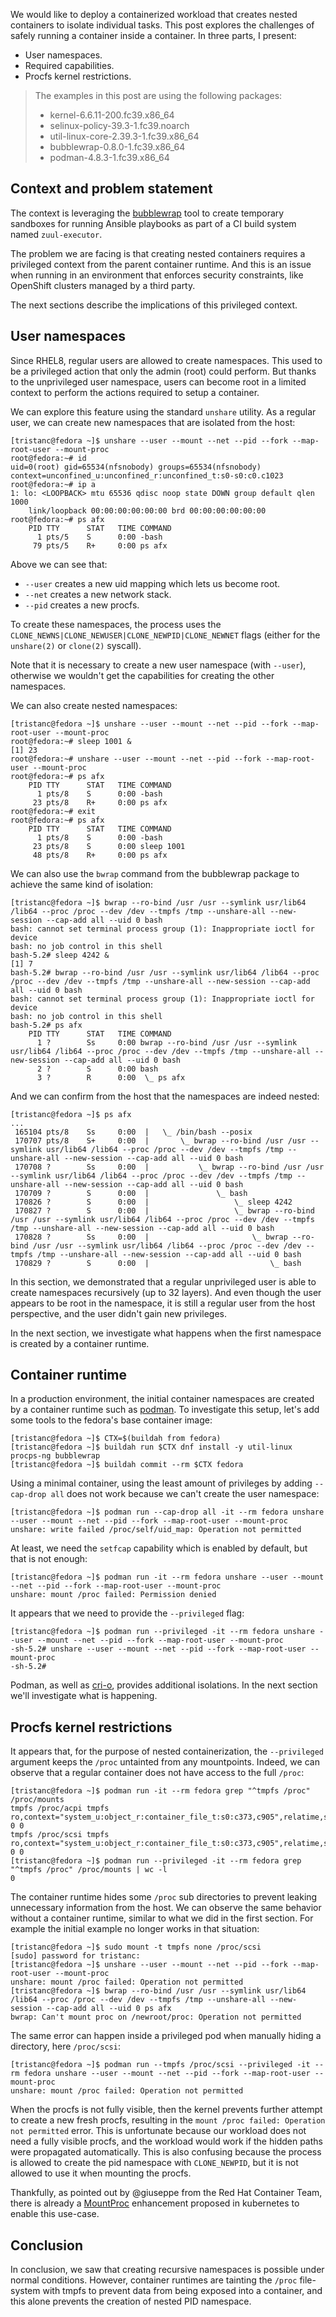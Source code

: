 We would like to deploy a containerized workload that creates nested containers to isolate individual tasks.
This post explores the challenges of safely running a container inside a container.
In three parts, I present:

- User namespaces.
- Required capabilities.
- Procfs kernel restrictions.

> The examples in this post are using the following packages:
> - kernel-6.6.11-200.fc39.x86_64
> - selinux-policy-39.3-1.fc39.noarch
> - util-linux-core-2.39.3-1.fc39.x86_64
> - bubblewrap-0.8.0-1.fc39.x86_64
> - podman-4.8.3-1.fc39.x86_64


## Context and problem statement

The context is leveraging the [bubblewrap](https://github.com/containers/bubblewrap) tool to create
temporary sandboxes for running Ansible playbooks as part of a CI build system named `zuul-executor`.

The problem we are facing is that creating nested containers requires a privileged context from the parent container runtime.
And this is an issue when running in an environment that enforces security constraints, like OpenShift clusters managed by a third party.

The next sections describe the implications of this privileged context.

## User namespaces

Since RHEL8, regular users are allowed to create namespaces.
This used to be a privileged action that only the admin (root) could perform.
But thanks to the unprivileged user namespace, users can become root in a limited context to perform the actions required to setup a container.

We can explore this feature using the standard `unshare` utility.
As a regular user, we can create new namespaces that are isolated from the host:

```ShellSession
[tristanc@fedora ~]$ unshare --user --mount --net --pid --fork --map-root-user --mount-proc
root@fedora:~# id
uid=0(root) gid=65534(nfsnobody) groups=65534(nfsnobody) context=unconfined_u:unconfined_r:unconfined_t:s0-s0:c0.c1023
root@fedora:~# ip a
1: lo: <LOOPBACK> mtu 65536 qdisc noop state DOWN group default qlen 1000
    link/loopback 00:00:00:00:00:00 brd 00:00:00:00:00:00
root@fedora:~# ps afx
    PID TTY      STAT   TIME COMMAND
      1 pts/5    S      0:00 -bash
     79 pts/5    R+     0:00 ps afx
```

Above we can see that:

- `--user` creates a new uid mapping which lets us become root.
- `--net` creates a new network stack.
- `--pid` creates a new procfs.

To create these namespaces, the process uses the `CLONE_NEWNS|CLONE_NEWUSER|CLONE_NEWPID|CLONE_NEWNET` flags (either for the `unshare(2)` or `clone(2)` syscall).

Note that it is necessary to create a new user namespace (with `--user`), otherwise we wouldn't get the capabilities for creating the other namespaces.

We can also create nested namespaces:

```ShellSession
[tristanc@fedora ~]$ unshare --user --mount --net --pid --fork --map-root-user --mount-proc
root@fedora:~# sleep 1001 &
[1] 23
root@fedora:~# unshare --user --mount --net --pid --fork --map-root-user --mount-proc
root@fedora:~# ps afx
    PID TTY      STAT   TIME COMMAND
      1 pts/8    S      0:00 -bash
     23 pts/8    R+     0:00 ps afx
root@fedora:~# exit
root@fedora:~# ps afx
    PID TTY      STAT   TIME COMMAND
      1 pts/8    S      0:00 -bash
     23 pts/8    S      0:00 sleep 1001
     48 pts/8    R+     0:00 ps afx
```

We can also use the `bwrap` command from the bubblewrap package to achieve the same kind of isolation:

```ShellSession
[tristanc@fedora ~]$ bwrap --ro-bind /usr /usr --symlink usr/lib64 /lib64 --proc /proc --dev /dev --tmpfs /tmp --unshare-all --new-session --cap-add all --uid 0 bash
bash: cannot set terminal process group (1): Inappropriate ioctl for device
bash: no job control in this shell
bash-5.2# sleep 4242 &
[1] 7
bash-5.2# bwrap --ro-bind /usr /usr --symlink usr/lib64 /lib64 --proc /proc --dev /dev --tmpfs /tmp --unshare-all --new-session --cap-add all --uid 0 bash
bash: cannot set terminal process group (1): Inappropriate ioctl for device
bash: no job control in this shell
bash-5.2# ps afx
    PID TTY      STAT   TIME COMMAND
      1 ?        Ss     0:00 bwrap --ro-bind /usr /usr --symlink usr/lib64 /lib64 --proc /proc --dev /dev --tmpfs /tmp --unshare-all --new-session --cap-add all --uid 0 bash
      2 ?        S      0:00 bash
      3 ?        R      0:00  \_ ps afx
```

And we can confirm from the host that the namespaces are indeed nested:

```ShellSession
[tristanc@fedora ~]$ ps afx
...
 165104 pts/8    Ss     0:00  |   \_ /bin/bash --posix
 170707 pts/8    S+     0:00  |       \_ bwrap --ro-bind /usr /usr --symlink usr/lib64 /lib64 --proc /proc --dev /dev --tmpfs /tmp --unshare-all --new-session --cap-add all --uid 0 bash
 170708 ?        Ss     0:00  |           \_ bwrap --ro-bind /usr /usr --symlink usr/lib64 /lib64 --proc /proc --dev /dev --tmpfs /tmp --unshare-all --new-session --cap-add all --uid 0 bash
 170709 ?        S      0:00  |               \_ bash
 170826 ?        S      0:00  |                   \_ sleep 4242
 170827 ?        S      0:00  |                   \_ bwrap --ro-bind /usr /usr --symlink usr/lib64 /lib64 --proc /proc --dev /dev --tmpfs /tmp --unshare-all --new-session --cap-add all --uid 0 bash
 170828 ?        Ss     0:00  |                       \_ bwrap --ro-bind /usr /usr --symlink usr/lib64 /lib64 --proc /proc --dev /dev --tmpfs /tmp --unshare-all --new-session --cap-add all --uid 0 bash
 170829 ?        S      0:00  |                           \_ bash
```

In this section, we demonstrated that a regular unprivileged user is able to create namespaces recursively (up to 32 layers).
And even though the user appears to be root in the namespace, it is still a regular user from the host perspective, and the user didn't gain new privileges.

In the next section, we investigate what happens when the first namespace is created by a container runtime.


## Container runtime

In a production environment, the initial container namespaces are created by a container runtime such as [podman](https://github.com/containers/podman).
To investigate this setup, let's add some tools to the fedora's base container image:

```
[tristanc@fedora ~]$ CTX=$(buildah from fedora)
[tristanc@fedora ~]$ buildah run $CTX dnf install -y util-linux procps-ng bubblewrap
[tristanc@fedora ~]$ buildah commit --rm $CTX fedora
```

Using a minimal container, using the least amount of privileges by adding `--cap-drop all` does not work because we can't create the user namespace:

```
[tristanc@fedora ~]$ podman run --cap-drop all -it --rm fedora unshare --user --mount --net --pid --fork --map-root-user --mount-proc
unshare: write failed /proc/self/uid_map: Operation not permitted
```

At least, we need the `setfcap` capability which is enabled by default, but that is not enough:

```
[tristanc@fedora ~]$ podman run -it --rm fedora unshare --user --mount --net --pid --fork --map-root-user --mount-proc
unshare: mount /proc failed: Permission denied
```

It appears that we need to provide the `--privileged` flag:

```
[tristanc@fedora ~]$ podman run --privileged -it --rm fedora unshare --user --mount --net --pid --fork --map-root-user --mount-proc
-sh-5.2# unshare --user --mount --net --pid --fork --map-root-user --mount-proc
-sh-5.2#
```

Podman, as well as [cri-o](https://github.com/cri-o/cri-o), provides additional isolations.
In the next section we'll investigate what is happening.


## Procfs kernel restrictions

It appears that, for the purpose of nested containerization, the `--privileged` argument keeps the `/proc` untainted from any mountpoints.
Indeed, we can observe that a regular container does not have access to the full `/proc`:

```
[tristanc@fedora ~]$ podman run -it --rm fedora grep "^tmpfs /proc" /proc/mounts
tmpfs /proc/acpi tmpfs ro,context="system_u:object_r:container_file_t:s0:c373,c905",relatime,size=0k,uid=1000,gid=1000,inode64 0 0
tmpfs /proc/scsi tmpfs ro,context="system_u:object_r:container_file_t:s0:c373,c905",relatime,size=0k,uid=1000,gid=1000,inode64 0 0
[tristanc@fedora ~]$ podman run --privileged -it --rm fedora grep "^tmpfs /proc" /proc/mounts | wc -l
0
```

The container runtime hides some `/proc` sub directories to prevent leaking unnecessary information from the host.
We can observe the same behavior without a container runtime, similar to what we did in the first section.
For example the initial example no longer works in that situation:

```
[tristanc@fedora ~]$ sudo mount -t tmpfs none /proc/scsi
[sudo] password for tristanc:
[tristanc@fedora ~]$ unshare --user --mount --net --pid --fork --map-root-user --mount-proc
unshare: mount /proc failed: Operation not permitted
[tristanc@fedora ~]$ bwrap --ro-bind /usr /usr --symlink usr/lib64 /lib64 --proc /proc --dev /dev --tmpfs /tmp --unshare-all --new-session --cap-add all --uid 0 ps afx
bwrap: Can't mount proc on /newroot/proc: Operation not permitted
```

The same error can happen inside a privileged pod when manually hiding a directory, here `/proc/scsi`:

```
[tristanc@fedora ~]$ podman run --tmpfs /proc/scsi --privileged -it --rm fedora unshare --user --mount --net --pid --fork --map-root-user --mount-proc
unshare: mount /proc failed: Operation not permitted
```

When the procfs is not fully visible, then the kernel prevents further attempt to create a new fresh procfs, resulting in the `mount /proc failed: Operation not permitted` error.
This is unfortunate because our workload does not need a fully visible procfs, and the workload would work if the hidden paths were propagated automatically.
This is also confusing because the process is allowed to create the pid namespace with `CLONE_NEWPID`, but it is not allowed to use it when mounting the procfs.

Thankfully, as pointed out by @giuseppe from the Red Hat Container Team, there is already a [MountProc](https://github.com/kubernetes/enhancements/issues/4265)
enhancement proposed in kubernetes to enable this use-case.


## Conclusion

In conclusion, we saw that creating recursive namespaces is possible under normal conditions.
However, container runtimes are tainting the `/proc` file-system with tmpfs to prevent data
from being exposed into a container, and this alone prevents the creation of nested PID namespace.
